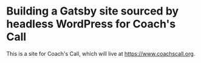 # Building a Gatsby site sourced by headless WordPress for Coach's Call
This is a site for Coach's Call, which will live at https://www.coachscall.org.

